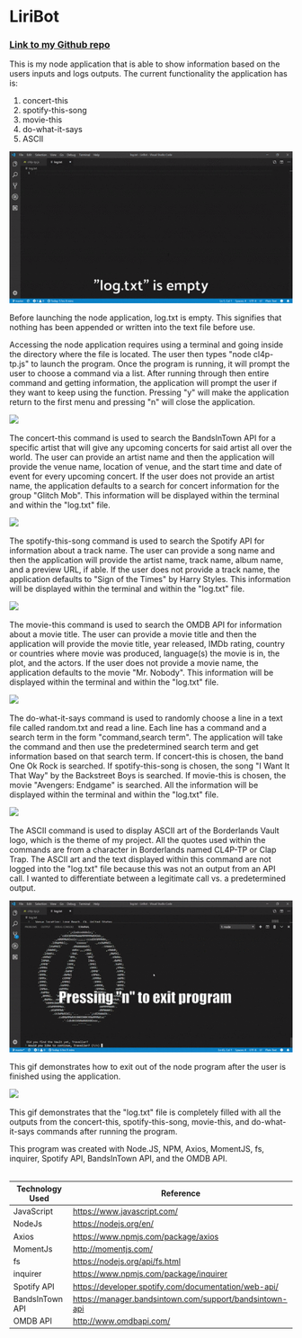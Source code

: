 # LiriBot

### [Link to my Github repo](https://github.com/DarrylJLTolentino/LiriBot)

This is my node application that is able to show information based on the users inputs and logs outputs. The current functionality the application has is:

1) concert-this
2) spotify-this-song
3) movie-this
4) do-what-it-says
5) ASCII

![](media/log-txt-empty.gif)

Before launching the node application, log.txt is empty. This signifies that nothing has been appended or written into the text file before use.

Accessing the node application requires using a terminal and going inside the directory where the file is located. The user then types "node cl4p-tp.js" to launch the program. Once the program is running, it will prompt the user to choose a command via a list. After running through then entire command and getting information, the application will prompt the user if they want to keep using the function. Pressing "y" will make the application return to the first menu and pressing "n" will close the application.

![](media/concert-this.gif)

The concert-this command is used to search the BandsInTown API for a specific artist that will give any upcoming concerts for said artist all over the world. The user can provide an artist name and then the application will provide the venue name, location of venue, and the start time and date of event for every upcoming concert. If the user does not provide an artist name, the application defaults to a search for concert information for the group "Glitch Mob". This information will be displayed within the terminal and within the "log.txt" file.

![](media/spotify-this-song.gif)

The spotify-this-song command is used to search the Spotify API for information about a track name. The user can provide a song name and then the application will provide the artist name, track name, album name, and a preview URL, if able. If the user does not provide a track name, the application defaults to "Sign of the Times" by Harry Styles. This information will be displayed within the terminal and within the "log.txt" file.

![](media/movie-this.gif)

The movie-this command is used to search the OMDB API for information about a movie title. The user can provide a movie title and then the application will provide the movie title, year released, IMDb rating, country or countries where movie was produced, language(s) the movie is in, the plot, and the actors. If the user does not provide a movie name, the application defaults to the movie "Mr. Nobody". This information will be displayed within the terminal and within the "log.txt" file.

![](media/do-what-it-says.gif)

The do-what-it-says command is used to randomly choose a line in a text file called random.txt and read a line. Each line has a command and a search term in the form "command,search term". The application will take the command and then use the predetermined search term and get information based on that search term. If concert-this is chosen, the band One Ok Rock is searched. If spotify-this-song is chosen, the song "I Want It That Way" by the Backstreet Boys is searched. If movie-this is chosen, the movie "Avengers: Endgame" is searched. All the information will be displayed within the terminal and within the "log.txt" file.

![](media/ascii.gif)

The ASCII command is used to display ASCII art of the Borderlands Vault logo, which is the theme of my project. All the quotes used within the commands are from a character in Borderlands named CL4P-TP or Clap Trap. The ASCII art and the text displayed within this command are not logged into the "log.txt" file because this was not an output from an API call. I wanted to differentiate between a legitimate call vs. a predetermined output.

![](media/exit-node-program.gif)

This gif demonstrates how to exit out of the node program after the user is finished using the application.

![](media/log-txt-after.gif)

This gif demonstrates that the "log.txt" file is completely filled with all the outputs from the concert-this, spotify-this-song, movie-this, and do-what-it-says commands after running the program.

This program was created with Node.JS, NPM, Axios, MomentJS, fs, inquirer, Spotify API, BandsInTown API, and the OMDB API.

######

| Technology Used | Reference |
| --------------- | --------- |
| JavaScript | https://www.javascript.com/ |
| NodeJs | https://nodejs.org/en/ |
| Axios | https://www.npmjs.com/package/axios |
| MomentJs | http://momentjs.com/ |
| fs | https://nodejs.org/api/fs.html |
| inquirer | https://www.npmjs.com/package/inquirer |
| Spotify API | https://developer.spotify.com/documentation/web-api/ |
| BandsInTown API | https://manager.bandsintown.com/support/bandsintown-api |
| OMDB API | http://www.omdbapi.com/ |
